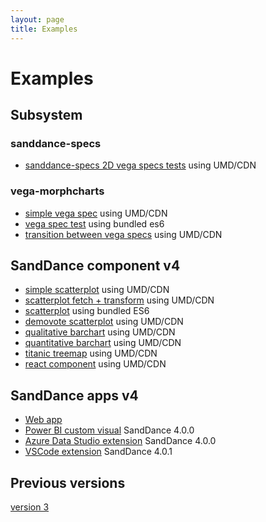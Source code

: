 ```yaml
---
layout: page
title: Examples
---
```


# Examples

## Subsystem

### sanddance-specs
* [sanddance-specs 2D vega specs tests](../tests/sanddance-specs/v1/) using UMD/CDN

### vega-morphcharts
* [simple vega spec](../tests/v4/umd/vega-morphcharts.test.html) using UMD/CDN
* [vega spec test](../tests/v4/es6/vega-morphcharts-test-es6.html) using bundled es6
* [transition between vega specs](../tests/v4/umd/transition.html) using UMD/CDN

## <a name="component"></a>SandDance component v4
* [simple scatterplot](../tests/v4/umd/test.html) using UMD/CDN
* [scatterplot fetch + transform](../tests/v4/umd/transforms.html) using UMD/CDN
* [scatterplot](../tests/v4/es6/sanddance-test-es6.html) using bundled ES6
* [demovote scatterplot](../tests/v4/umd/scatterplotTest.html) using UMD/CDN
* [qualitative barchart](../tests/v4/umd/qualBarChartTest.html) using UMD/CDN
* [quantitative barchart](../tests/v4/umd/quanBarChartTest.html) using UMD/CDN
* [titanic treemap](../tests/v4/umd/treeMapTest.html) using UMD/CDN
* [react component](../tests/v4/umd/sanddance-react.html) using UMD/CDN

## <a name="apps"></a>SandDance apps v4
* [Web app](../tests/v4/es6/app)
* [Power BI custom visual](../dist/powerbi/v4/SandDance2019.4.0.0.pbiviz) SandDance 4.0.0
* [Azure Data Studio extension](../dist/azdata/v4/azdata-sanddance-4.0.0.vsix) SandDance 4.0.0
* [VSCode extension](../dist/vscode/v4/vscode-sanddance-4.0.1.vsix) SandDance 4.0.1

## Previous versions

[version 3](v3)